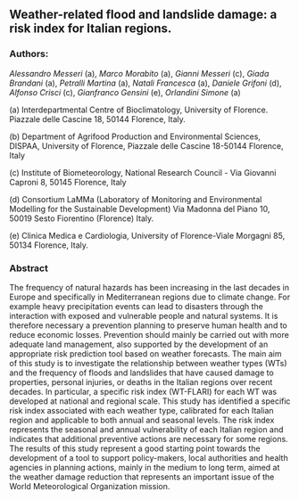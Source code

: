 ## Weather-related flood and landslide damage: a risk index for Italian regions.

### Authors:

*Alessandro Messeri* (a), *Marco Morabito* (a), *Gianni Messeri* (c), *Giada Brandani* (a), *Petralli Martina* (a), *Natali Francesca* (a), *Daniele Grifoni* (d), *Alfonso Crisci* (c), *Gianfranco Gensini* (e), *Orlandini Simone* (a)

(a) Interdepartmental Centre of Bioclimatology, University of Florence. Piazzale delle Cascine 18, 50144 Florence, Italy.

(b) Department of Agrifood Production and Environmental Sciences, DISPAA, University of Florence, Piazzale delle Cascine 18-50144 Florence, Italy

(c) Institute of Biometeorology, National Research Council - Via Giovanni Caproni 8, 50145 Florence, Italy

(d) Consortium LaMMa (Laboratory of Monitoring and Environmental  Modelling  for the Sustainable Development) Via Madonna del Piano 10, 50019 Sesto Fiorentino (Florence) Italy.

(e) Clinica Medica e Cardiologia, University of Florence-Viale Morgagni 85, 50134 Florence, Italy.

### Abstract

The frequency of natural hazards has been increasing in the last decades in Europe and specifically in Mediterranean regions due to climate change. For example heavy precipitation events can lead to disasters through the interaction with exposed and vulnerable people and natural systems. It is therefore necessary a prevention planning to preserve human health and to reduce economic losses. Prevention should mainly be carried out with more adequate land management, also supported by the development of an appropriate risk prediction tool based on weather forecasts. The main aim of this study is to investigate the relationship between weather types (WTs) and the frequency of floods and landslides that have caused damage to properties, personal injuries, or deaths in the Italian regions over recent decades. In particular, a specific risk index (WT-FLARI) for each WT was developed at national and regional scale. This study has identified a specific risk index associated with each weather type, calibrated for each Italian region and applicable to both annual and seasonal levels. The risk index represents the seasonal and annual vulnerability of each Italian region and indicates that additional preventive actions are necessary for some regions. The results of this study represent a good starting point towards the development of a tool to support policy-makers, local authorities and health agencies in planning actions, mainly in the medium to long term, aimed at the weather damage reduction that represents an important issue of the World Meteorological Organization mission. 

